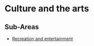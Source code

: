 # Culture and the arts

## Sub-Areas

- [Recreation and entertainment](./Recreation_and_entertainment.md)
